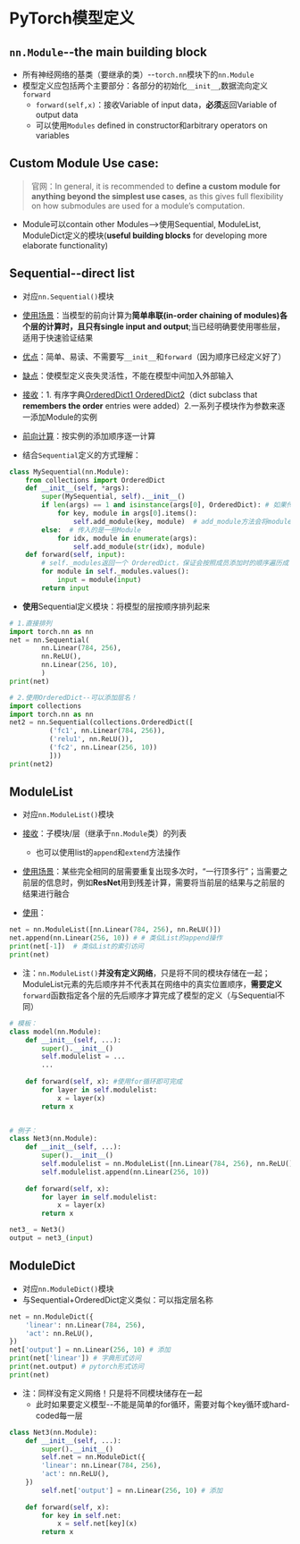 # PyTorch模型定义

## `nn.Module`--the main building block

- 所有神经网络的基类（要继承的类）--`torch.nn`模块下的`nn.Module`
- 模型定义应包括两个主要部分：各部分的初始化`__init__`,数据流向定义`forward` 
  - `forward(self,x)`：接收Variable of input data，**必须**返回Variable of output data
  - 可以使用`Modules` defined in constructor和arbitrary operators on variables

## Custom Module Use case:

> 官网：In general, it is recommended to **define a custom module for anything beyond the simplest use cases**, as this gives full flexibility on how submodules are used for a module’s computation.

- Module可以contain other Modules-->使用Sequential, ModuleList, ModuleDict定义的模块(**useful building blocks** for developing more elaborate functionality)

## Sequential--direct list

- 对应`nn.Sequential()`模块

- <u>使用场景</u>：当模型的前向计算为**简单串联(in-order chaining of modules)**各个层的计算时，且只有**single input and output**;当已经明确要使用哪些层，适用于快速验证结果
- <u>优点</u>：简单、易读、不需要写`__init__`和`forward`（因为顺序已经定义好了）
- <u>缺点</u>：使模型定义丧失灵活性，不能在模型中间加入外部输入

- <u>接收</u>：1. 有序字典[OrderedDict1 ](https://realpython.com/python-ordereddict/)[OrderedDict2](https://www.geeksforgeeks.org/ordereddict-in-python/)（dict subclass that **remembers the order** entries were added）2.一系列子模块作为参数来逐一添加Module的实例
- <u>前向计算</u>：按实例的添加顺序逐一计算

- 结合`Sequential`定义的方式理解：

```python
class MySequential(nn.Module):
    from collections import OrderedDict
    def __init__(self, *args):
        super(MySequential, self).__init__()
        if len(args) == 1 and isinstance(args[0], OrderedDict): # 如果传入的是一个OrderedDict
            for key, module in args[0].items():
                self.add_module(key, module)  # add_module方法会将module添加进self._modules(一个OrderedDict)
        else:  # 传入的是一些Module
            for idx, module in enumerate(args):
                self.add_module(str(idx), module)
    def forward(self, input):
        # self._modules返回一个 OrderedDict，保证会按照成员添加时的顺序遍历成
        for module in self._modules.values():
            input = module(input)
        return input
```

- **使用**Sequential定义模块：将模型的层按顺序排列起来

```python
# 1.直接排列
import torch.nn as nn
net = nn.Sequential(
        nn.Linear(784, 256),
        nn.ReLU(),
        nn.Linear(256, 10), 
        )
print(net)

# 2.使用OrderedDict--可以添加层名！
import collections
import torch.nn as nn
net2 = nn.Sequential(collections.OrderedDict([
          ('fc1', nn.Linear(784, 256)),
          ('relu1', nn.ReLU()),
          ('fc2', nn.Linear(256, 10))
          ]))
print(net2)
```



## ModuleList

- 对应`nn.ModuleList()`模块

- <u>接收</u>：子模块/层（继承于`nn.Module`类）的列表
  - 也可以使用list的`append`和`extend`方法操作
- <u>使用场景</u>：某些完全相同的层需要重复出现多次时，“一行顶多行”；当需要之前层的信息时，例如**ResNet**用到残差计算，需要将当前层的结果与之前层的结果进行融合
- <u>使用</u>：

```python
net = nn.ModuleList([nn.Linear(784, 256), nn.ReLU()])
net.append(nn.Linear(256, 10)) # # 类似List的append操作
print(net[-1])  # 类似List的索引访问
print(net)
```

- 注：`nn.ModuleList()`**并没有定义网络**，只是将不同的模块存储在一起；ModuleList元素的先后顺序并不代表其在网络中的真实位置顺序，**需要定义**`forward`函数指定各个层的先后顺序才算完成了模型的定义（与Sequential不同）

```python
# 模板：
class model(nn.Module):
    def __init__(self, ...):
        super().__init__()
        self.modulelist = ...
        ...
    
    def forward(self, x): #使用for循环即可完成
        for layer in self.modulelist:
            x = layer(x)
        return x


# 例子：
class Net3(nn.Module):
	def __init__(self, ...):
        super().__init__()
        self.modulelist = nn.ModuleList([nn.Linear(784, 256), nn.ReLU()])
        self.modulelist.append(nn.Linear(256, 10))
    
    def forward(self, x):
        for layer in self.modulelist:
            x = layer(x)
        return x

net3_ = Net3()
output = net3_(input)
```

## ModuleDict

- 对应`nn.ModuleDict()`模块
- 与Sequential+OrderedDict定义类似：可以指定层名称

```python
net = nn.ModuleDict({
    'linear': nn.Linear(784, 256),
    'act': nn.ReLU(),
})
net['output'] = nn.Linear(256, 10) # 添加
print(net['linear']) # 字典形式访问
print(net.output) # pytorch形式访问
print(net)

```

- 注：同样没有定义网络！只是将不同模块储存在一起
  - 此时如果要定义模型--不能是简单的for循环，需要对每个key循环或hard-coded每一层

```python
class Net3(nn.Module):
    def __init__(self, ...):
        super().__init__()
        self.net = nn.ModuleDict({
        'linear': nn.Linear(784, 256),
        'act': nn.ReLU(),
    })
        self.net['output'] = nn.Linear(256, 10) # 添加
    
    def forward(self, x):
        for key in self.net:
            x = self.net[key](x)
        return x
```

